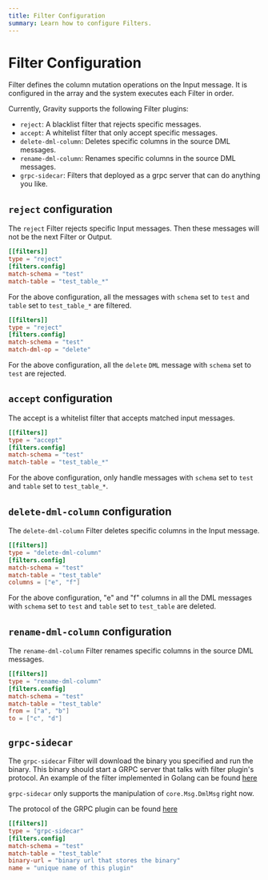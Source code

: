 ```yaml
---
title: Filter Configuration
summary: Learn how to configure Filters.
---
```


# Filter Configuration

Filter defines the column mutation operations on the Input message. It is configured in the array and the system executes each Filter in order.

Currently, Gravity supports the following Filter plugins:

- `reject`: A blacklist filter that rejects specific messages.
- `accept`: A whitelist filter that only accept specific messages.
- `delete-dml-column`: Deletes specific columns in the source DML messages.
- `rename-dml-column`: Renames specific columns in the source DML messages.
- `grpc-sidecar`: Filters that deployed as a grpc server that can do anything you like.

## `reject` configuration

The `reject` Filter rejects specific Input messages. Then these messages will not be the next Filter or Output.

```toml
[[filters]]
type = "reject"
[filters.config]
match-schema = "test"
match-table = "test_table_*"
```

For the above configuration, all the messages with `schema` set to `test` and `table` set to `test_table_*` are filtered.

```toml
[[filters]]
type = "reject"
[filters.config]
match-schema = "test"
match-dml-op = "delete"
```

For the above configuration, all the `delete` `DML` message with `schema` set to `test` are rejected.

## `accept` configuration

The accept is a whitelist filter that accepts matched input messages.

```toml
[[filters]]
type = "accept"
[filters.config]
match-schema = "test"
match-table = "test_table_*"
```

For the above configuration, only handle messages with `schema` set to `test` and `table` set to `test_table_*`.

## `delete-dml-column` configuration

The `delete-dml-column` Filter deletes specific columns in the Input message.

```toml
[[filters]]
type = "delete-dml-column"
[filters.config]
match-schema = "test"
match-table = "test_table"
columns = ["e", "f"]
```

For the above configuration, "e" and "f" columns in all the DML messages with `schema` set to `test` and `table` set to `test_table` are deleted.

## `rename-dml-column` configuration

The `rename-dml-column` Filter renames specific columns in the source DML messages.

```toml
[[filters]]
type = "rename-dml-column"
[filters.config]
match-schema = "test"
match-table = "test_table"
from = ["a", "b"]
to = ["c", "d"]
```

## `grpc-sidecar`

The `grpc-sidecar` Filter will download the binary you specified and run the binary. This binary
should start a GRPC server that talks with filter plugin's protocol. An example of the filter
implemented in Golang can be found [here](https://github.com/moiot/gravity-grpc-sidecar-filter-example)

`grpc-sidecar` only supports the manipulation of `core.Msg.DmlMsg` right now.

The protocol of the GRPC plugin can be found [here](https://github.com/moiot/gravity/blob/master/protocol/msgpb/message.proto)
```toml
[[filters]]
type = "grpc-sidecar"
[filters.config]
match-schema = "test"
match-table = "test_table"
binary-url = "binary url that stores the binary"
name = "unique name of this plugin"
```